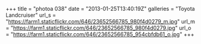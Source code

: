 +++
title = "photoa 038"
date = "2013-01-25T13:40:19Z"
galleries = "Toyota Landcruiser"
url_s = "https://farm1.staticflickr.com/646/23652566785_980f4d0279_m.jpg"
url_m = "https://farm1.staticflickr.com/646/23652566785_980f4d0279.jpg"
url_o = "https://farm1.staticflickr.com/646/23652566785_954cbfdb61_o.jpg"
+++

